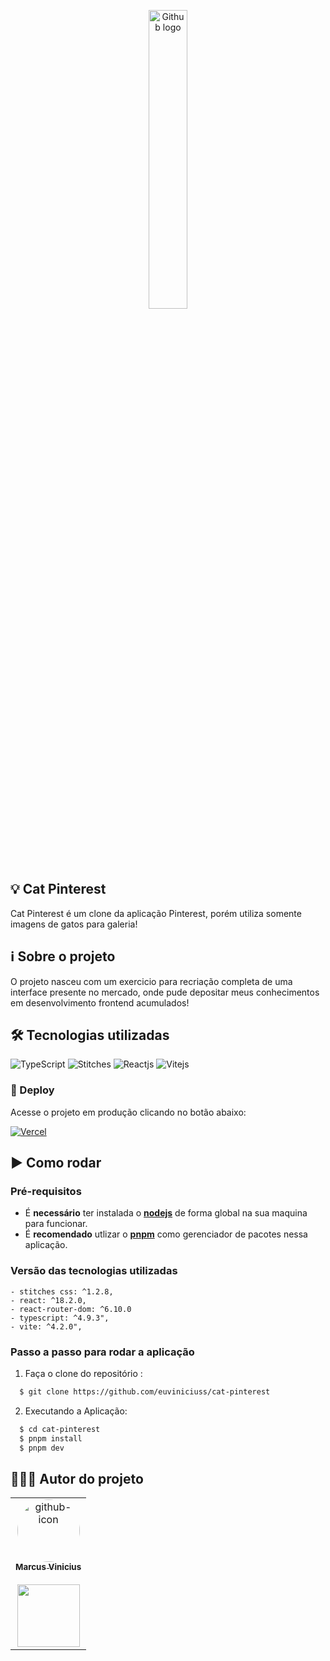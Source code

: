 <p align="center">
  <img src="/.github/github-logo.png" width="35%" alt="Github logo">
</p>

## 💡 Cat Pinterest
Cat Pinterest é um clone da aplicação Pinterest, porém utiliza somente imagens de gatos para galeria!

## ℹ Sobre o projeto
O projeto nasceu com um exercicio para recriação completa de uma interface presente no mercado, onde pude depositar meus conhecimentos em desenvolvimento frontend acumulados!

## 🛠 Tecnologias utilizadas
![TypeScript](https://img.shields.io/badge/TypeScript-007ACC?style=for-the-badge&logo=typescript&logoColor=white)
![Stitches](https://img.shields.io/badge/CSS3-1572B6?style=for-the-badge&logo=css3&logoColor=white)
![Reactjs](https://img.shields.io/badge/React-20232A?style=for-the-badge&logo=react&logoColor=61DAFB)
![Vitejs](https://img.shields.io/badge/Vite-B73BFE?style=for-the-badge&logo=vite&logoColor=FFD62E)

<h3>🔗 Deploy</h3>

Acesse o projeto em produção clicando no botão abaixo:

<a href="https://cat-pinterest-olive.vercel.app/" target='_blank'>![Vercel](https://img.shields.io/badge/Deploy-000000?style=for-the-badge&logo=vercel&logoColor=white)</a>

## ▶️ Como rodar
  ### **Pré-requisitos**
  - É **necessário** ter instalada o **[nodejs](https://nodejs.org/en)** de forma global na sua maquina para funcionar.
  - É **recomendado** utlizar o **[pnpm](https://pnpm.io/pt/)** como gerenciador de pacotes nessa aplicação.
  
  ### **Versão das tecnologias utilizadas**
    - stitches css: ^1.2.8,
    - react: ^18.2.0,
    - react-router-dom: ^6.10.0
    - typescript: ^4.9.3",
    - vite: ^4.2.0",
  
 ### **Passo a passo para rodar a aplicação**  
1. Faça o clone do repositório :

```sh
  $ git clone https://github.com/euviniciuss/cat-pinterest
```

2. Executando a Aplicação:

```sh
  $ cd cat-pinterest
  $ pnpm install
  $ pnpm dev
```

## 👨🏻‍🚀 Autor do projeto

<table>
      <tr>
        <td align="center">
          <a href="https://github.com/euviniciuss">
            <img
              style="border-radius: 50%;"
              src="https://avatars.githubusercontent.com/u/55607439?s=96&v=4"
              width="100px;"
              alt="github-icon"
            />
            <br />
            <sub>
              <b>Marcus Vinicius</b>
            </sub>
          </a>
          <br />
          <br />
          <a href="https://www.linkedin.com/in/marcus-vinicius-silva-costa/">
            <img
              src="https://img.shields.io/badge/LinkedIn-0077B5?style=for-the-badge&logo=linkedin&logoColor=white"
              width="100px"
            />
          </a>
        </td>
      </tr>
</table>
